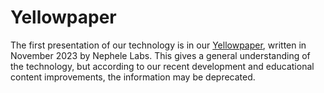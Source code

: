 # Yellowpaper

The first presentation of our technology is in our [Yellowpaper](https://docsend.com/view/yuye9h629bj8hd2p), written in November 2023 by Nephele Labs. This gives a general understanding of the technology, but according to our recent development and educational content improvements, the information may be deprecated.
